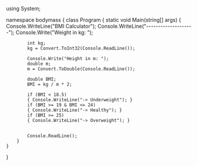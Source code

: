using System;

namespace bodymass
{
    class Program
    {
        static void Main(string[] args)
        {
            Console.WriteLine("BMI Calculator");
            Console.WriteLine("--------------------");
            Console.Write("Weight in kg: ");
           
            int kg;
            kg = Convert.ToInt32(Console.ReadLine());

            Console.Write("Height in m: ");
            double m;
            m = Convert.ToDouble(Console.ReadLine());

            double BMI;
            BMI = kg / m * 2;

            if (BMI < 18.5)
            { Console.WriteLine("-> Underweight"); }
            if (BMI >= 19 & BMI <= 24)
            { Console.WriteLine("-> Healthy"); }
            if (BMI >= 25)
            { Console.WriteLine("-> Overweight"); }


            Console.ReadLine();
        }
    }
}
